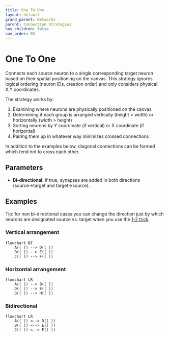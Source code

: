 ```yaml
---
title: One To One
layout: default
grand_parent: Networks
parent: Connection Strategies
has_children: false
nav_order: 65
---
```


# One To One

Connects each source neuron to a single corresponding target neuron based on their spatial positioning on the canvas. This strategy ignores logical ordering (neuron IDs, creation order) and only considers physical X,Y coordinates.

The strategy works by:

1. Examining where neurons are physically positioned on the canvas
2. Determining if each group is arranged vertically (height > width) or horizontally (width > height)
3. Sorting neurons by Y coordinate (if vertical) or X coordinate (if horizontal)
4. Pairing them up in whatever way minimizes crossed connections

In addition to the examples below, diagonal connections can be formed which tend not to cross each other.

## Parameters

- **Bi-directional**: If true, synapses are added in both directions (source→target and target→source).

## Examples

Tip: for non bi-directional cases you can change the direction just by which neurons are designated source vs. target when you use the [1-2 trick](/docs/network/buildingBasics.html#quick-connect-1-2-trick).

### Vertical arrangement
```mermaid
flowchart BT
    A(( )) --> D(( ))
    B(( )) --> E(( ))
    C(( )) --> F(( ))
```

### Horizontal arrangement 
```mermaid
flowchart LR
    A(( )) --> B(( ))
    D(( )) --> E(( ))
    G(( )) --> H(( ))
```

### Bidirectional
```mermaid
flowchart LR
    A(( )) <--> D(( ))
    B(( )) <--> E(( ))
    C(( )) <--> F(( ))
```
